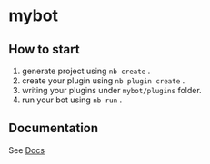 # mybot

## How to start

1. generate project using `nb create` .
2. create your plugin using `nb plugin create` .
3. writing your plugins under `mybot/plugins` folder.
4. run your bot using `nb run` .

## Documentation

See [Docs](https://v2.nonebot.dev/)
